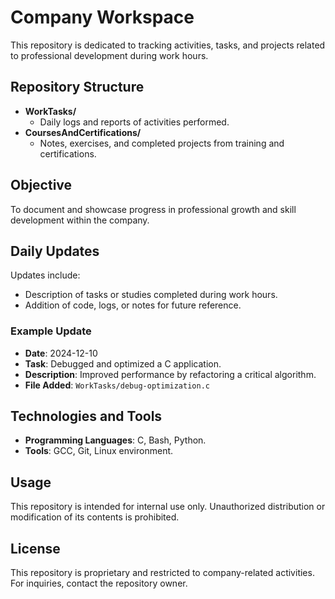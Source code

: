 # Company Workspace

This repository is dedicated to tracking activities, tasks, and projects related to professional development during work hours.

## Repository Structure

- **WorkTasks/**
  - Daily logs and reports of activities performed.
- **CoursesAndCertifications/**
  - Notes, exercises, and completed projects from training and certifications.

## Objective

To document and showcase progress in professional growth and skill development within the company.

## Daily Updates

Updates include:
- Description of tasks or studies completed during work hours.
- Addition of code, logs, or notes for future reference.

### Example Update
- **Date**: 2024-12-10  
- **Task**: Debugged and optimized a C application.  
- **Description**: Improved performance by refactoring a critical algorithm.  
- **File Added**: `WorkTasks/debug-optimization.c`

## Technologies and Tools
- **Programming Languages**: C, Bash, Python.
- **Tools**: GCC, Git, Linux environment.

## Usage
This repository is intended for internal use only. Unauthorized distribution or modification of its contents is prohibited.

## License
This repository is proprietary and restricted to company-related activities. For inquiries, contact the repository owner.

